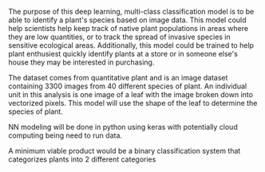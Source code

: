 The purpose of this deep learning, multi-class classification model is to be able to identify a plant's species based on image data.
This model could help scientists help keep track of native plant populations in areas where they are low quantities, or to
track the spread of invasive species in sensitive ecological areas. Additionally, this model could be trained to help
plant enthusiest quickly identify plants at a store or in someone else's house they may be interested in purchasing.

The dataset comes from quantitative plant and is an image dataset containing 3300 images from 40 different species of plant.
An individual unit in this analysis is one image of a leaf with the image broken down into vectorized pixels. This model
will use the shape of the leaf to determine the species of plant. 

NN modeling will be done in python using keras with potentially cloud computing being need to run data.

A minimum viable product would be a binary classification system that categorizes plants into 2 different categories
